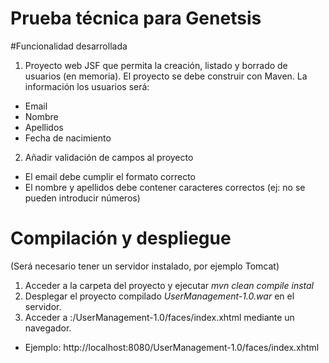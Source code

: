 # Prueba técnica para Genetsis

#Funcionalidad desarrollada
1. Proyecto web JSF que permita la creación, listado y borrado de usuarios (en memoria). El proyecto se debe construir con Maven.
La información los usuarios será:
  * Email
  * Nombre
  * Apellidos
  * Fecha de nacimiento

2. Añadir validación de campos al proyecto
  * El email debe cumplir el formato correcto
  * El nombre y apellidos debe contener caracteres correctos (ej: no
se pueden introducir números)

# Compilación y despliegue
(Será necesario tener un servidor instalado, por ejemplo Tomcat)
1. Acceder a la carpeta del proyecto y ejecutar _mvn clean compile instal_
2. Desplegar el proyecto compilado _UserManagement-1.0.war_ en el servidor.
3. Acceder a <ip-maquina-servidor>:<puerto-servidor>/UserManagement-1.0/faces/index.xhtml mediante un navegador.
  * Ejemplo: http://localhost:8080/UserManagement-1.0/faces/index.xhtml
